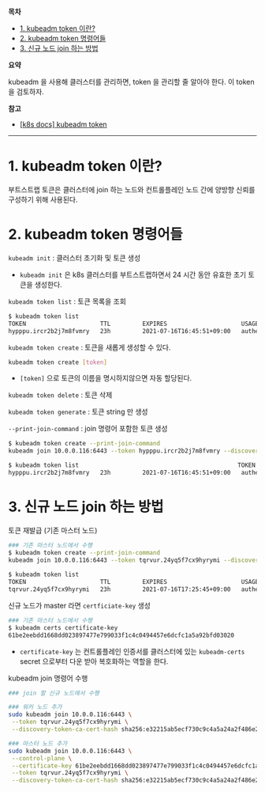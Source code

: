 **목차**

- [1. kubeadm token 이란?](#1-kubeadm-token-이란)
- [2. kubeadm token 명령어들](#2-kubeadm-token-명령어들)
- [3. 신규 노드 join 하는 방법](#3-신규-노드-join-하는-방법)

**요약**

kubeadm 을 사용해 클러스터를 관리하면, token 을 관리할 줄 알아야 한다. 이 token 을 검토하자.

**참고**

- [[k8s docs] kubeadm token](https://kubernetes.io/docs/reference/setup-tools/kubeadm/kubeadm-token/)

---

# 1. kubeadm token 이란?

부트스트랩 토큰은 클러스터에 join 하는 노드와 컨트롤플레인 노드 간에 양방향 신뢰를 구성하기 위해 사용된다.

# 2. kubeadm token 명령어들

`kubeadm init` : 클러스터 초기화 및 토큰 생성

- `kubeadm init` 은 k8s 클러스터를 부트스트랩하면서 24 시간 동안 유효한 초기 토큰을 생성한다.

`kubeadm token list` : 토큰 목록을 조회

``` bash
$ kubeadm token list
TOKEN                     TTL         EXPIRES                     USAGES                   DESCRIPTION                                                EXTRA GROUPS
hypppu.ircr2b2j7m8fvmry   23h         2021-07-16T16:45:51+09:00   authentication,signing   <none>                                                     system:bootstrappers:kubeadm:default-node-token
```

`kubeadm token create` : 토큰을 새롭게 생성할 수 있다.

``` bash
kubeadm token create [token]
```

- `[token]` 으로 토큰의 이름을 명시하지않으면 자동 할당된다.

`kubeadm token delete` : 토큰 삭제

`kubeadm token generate` : 토큰 string 만 생성

`--print-join-command` : join 명령어 포함한 토큰 생성

``` bash
$ kubeadm token create --print-join-command
kubeadm join 10.0.0.116:6443 --token hypppu.ircr2b2j7m8fvmry --discovery-token-ca-cert-hash sha256:e32215ab5ecf730c9c4a5a24a2f486e273aa05fa7c6b05c16d5485c672b783a4

$ kubeadm token list                                             TOKEN                     TTL         EXPIRES                     USAGES                   DESCRIPTION                                                EXTRA GROUPS
hypppu.ircr2b2j7m8fvmry   23h         2021-07-16T16:45:51+09:00   authentication,signing   <none>                                                     system:bootstrappers:kubeadm:default-node-token
```

# 3. 신규 노드 join 하는 방법

토큰 재발급 (기존 마스터 노드)

```bash
### 기존 마스터 노드에서 수행
$ kubeadm token create --print-join-command
kubeadm join 10.0.0.116:6443 --token tqrvur.24yq5f7cx9hyrymi --discovery-token-ca-cert-hash sha256:e32215ab5ecf730c9c4a5a24a2f486e273aa05fa7c6b05c16d5485c672b783a4          
                             
$ kubeadm token list
TOKEN                     TTL         EXPIRES                     USAGES                   DESCRIPTION                                                EXTRA GROUPS
tqrvur.24yq5f7cx9hyrymi   23h         2021-07-16T17:25:45+09:00   authentication,signing   <none>                                                     system:bootstrappers:kubeadm:default-node-token
```

신규 노드가 master 라면 `certficiate-key` 생성

```bash
### 기존 마스터 노드에서 수행
$ kubeadm certs certificate-key
61be2eebdd1668dd023897477e799033f1c4c0494457e6dcfc1a5a92bfd03020
```

- `certificate-key` 는 컨트롤플레인 인증서를 클러스터에 있는 `kubeadm-certs` secret 으로부터 다운 받아 복호화하는 역할을 한다.

kubeadm join 명령어 수행

```bash
### join 할 신규 노드에서 수행

### 워커 노드 추가
sudo kubeadm join 10.0.0.116:6443 \
 --token tqrvur.24yq5f7cx9hyrymi \
 --discovery-token-ca-cert-hash sha256:e32215ab5ecf730c9c4a5a24a2f486e273aa05fa7c6b05c16d5485c672b783a4

### 마스터 노드 추가
sudo kubeadm join 10.0.0.116:6443 \
 --control-plane \
 --certificate-key 61be2eebdd1668dd023897477e799033f1c4c0494457e6dcfc1a5a92bfd03020 \
 --token tqrvur.24yq5f7cx9hyrymi \
 --discovery-token-ca-cert-hash sha256:e32215ab5ecf730c9c4a5a24a2f486e273aa05fa7c6b05c16d5485c672b783a4
```